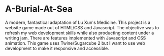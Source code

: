 # A-Burial-At-Sea
A modern, fantastical adaptation of Lu Xun's Medicine. This project is a website game made out of HTML/CSS and Javascript. The objective was to refresh my web development skills while also producting content under a writing jam. There are features implemented with Javascript and CSS animation. This game uses Twine/Sugarcube 2 but I want to use web development to make it responsive and accessible.

